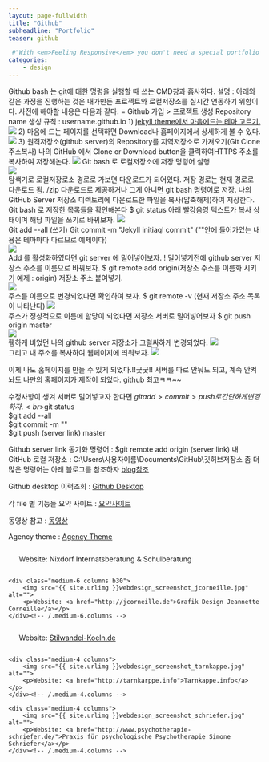 ```yaml
---
layout: page-fullwidth
title: "Github"
subheadline: "Portfolio"
teaser: github

 #"With <em>Feeling Responsive</em> you don't need a special portfolio template. Just check out the great possibilities of the <a href='http://foundation.zurb.com/docs/components/grid.html'>foundation grid</a> and experiment with it."
categories:
    - design
---
```

<!--more-->

Github bash 는 git에 대한 명령을 실행할 때 쓰는 CMD창과  흡사하다.
 설명 : 아래와같은 과정을 진행하는 것은 내가만든 프로젝트와 로컬저장소를 실시간 연동하기 위함이다.
 사전에 해야할 내용은 다음과 같다.
	= Github 가입 > 프로젝트 생성
	Repository name 생성 규칙 : username.github.io
	1) <a href="http://jekyllthemes.org/">jekyll theme에서 마음에드는 테마 고르기.</a>
<img src="https://wave5.github.io/wave5.github.io-feeling-responsive/images/git1.png">
  2) 마음에 드는 페이지를 선택하면 Download나 홈페이지에서 상세하게 볼 수 있다.
<img src="https://wave5.github.io/wave5.github.io-feeling-responsive/images/git2.png">
  3) 원격저장소(github server)의 Repository를 지역저장소로 가져오기(Git Clone 주소복사)
	 나의 GitHub 에서 Clone or Download button을 클릭하여HTTPS 주소를 복사하여 저장해논다.
<img src="https://wave5.github.io/wave5.github.io-feeling-responsive/images/git3.png">
 Git bash 로 로컬저장소에 저장 명령어 실행<br>
 <img src="https://wave5.github.io/wave5.github.io-feeling-responsive/images/git4.png"><br>
 탐색기로 로컬저장로소 경로로 가보면 다운로드가 되어있다.
 저장 경로는 현재 경로로 다운로드 됨. /zip 다운로드로 제공하거나 그게 아니면 git bash 명령어로 저장.
 나의 GitHub Server 저장소 디렉토리에 다운로드한 파일을 복사(압축해제)하여 저장한다.
 Git bash 로 저장한 목록들을 확인해본다 $ git status
 아래 빨강음영 텍스트가 복사 상태이며 해당 파일을 쓰기로 바꿔보자.
<img src="https://wave5.github.io/wave5.github.io-feeling-responsive/images/git5.png"><br>
 Git add --all (쓰기)
 Git commit -m "Jekyll initiaql commit" (""안에 들어가있는 내용은 테마마다 다르므로 예제이다)<br>
<img src="https://wave5.github.io/wave5.github.io-feeling-responsive/images/git6.png">
 <br>Add 를 활성화하였다면 git server 에 밀어넣어보자.
 ! 밀어넣기전에 github server 저장소 주소를 이름으로 바꿔보자.
 $ git remote add origin(저장소 주소를 이름화 시키기 예제 : origin) 저장소 주소 붙여넣기.<br>
<img src="https://wave5.github.io/wave5.github.io-feeling-responsive/images/git7.png">
 <br>주소를 이름으로 변경되었다면 확인하여 보자.
 $ git remote -v (현재 저장소 주소 목록이 나타난다)
<img src="https://wave5.github.io/wave5.github.io-feeling-responsive/images/git8.png">
 <br>주소가 정상적으로 이름에 할당이 되었다면 저장소 서버로 밀어넣어보자
 $ git push origin master<br>
<img src="https://wave5.github.io/wave5.github.io-feeling-responsive/images/git9.png">
 <br>휑하게 비었던 나의 github server 저장소가 그럴싸하게 변경되었다.
<img src="https://wave5.github.io/wave5.github.io-feeling-responsive/images/git10.png">  
 그리고 내 주소를 복사하여 웹페이지에 띄워보자.
<img src="https://wave5.github.io/wave5.github.io-feeling-responsive/images/git11.png">

이제 나도 홈페이지를 만들 수 있게 되었다.!!굿굿!! 서버를 따로 안둬도 되고, 계속 안켜놔도 나만의 홈페이지가 제작이 되었다. github 최고ㅋㅋ~~


수정사항이 생겨 서버로 밀어넣고자 한다면 $git add > commit > push 로 간단하게 변경하자.
<br>$git status<br>
$git add --all<br>
$git commit -m ""<br>
$git push (server link) master

Github server link 동기화 명령어 :
$git remote add origin (server link)
내 GitHub 로컬 저장소 : C:\Users\사용자이름\Documents\GitHub\깃허브저장소
좀 더 많은 명령어는 아래 블로그를 참조하자
<a href="https://gbsb.tistory.com/10">blog참조</a>

Github desktop 이력조회 : <a href="https://wave5.github.io/wav5.github.io/">Github Desktop</a>



각 file 별 기능들 요약 사이트 : <a href="https://postitforhooney.tistory.com/entry/GitHubJekyll-Jekyll-설치-및-실행-Theme변경-로컬-실행-1">요약사이트</a>

동영상 참고 : <a href="https://opentutorials.org/module/2398/16117">동영상</a>

Agency theme : <a href="http://jekyllthemes.org/themes/agency/">Agency Theme</a>

<div class="row t60">
    <div class="medium-6 columns b30">
        <img src="{{ site.urlimg }}webdesign_screenshot_nixdorf.jpg" alt="">
        <p> Website: Nixdorf Internatsberatung &amp; Schulberatung</p>
    </div><!-- /.medium-6.columns -->

    <div class="medium-6 columns b30">
        <img src="{{ site.urlimg }}webdesign_screenshot_jcorneille.jpg" alt="">
        <p>Website: <a href="http://jcorneille.de">Grafik Design Jeannette Corneille</a></p>
    </div><!-- /.medium-6.columns -->
</div><!-- /.row -->


<div class="row t30">
    <div class="medium-4 columns">
        <img src="{{ site.urlimg }}webdesign_screenshot_stilwandel.jpg" alt="">
        <p>Website: <a href="http://stilwandel-koeln.de">Stilwandel-Koeln.de</a></p>
    </div><!-- /.medium-4.columns -->

    <div class="medium-4 columns">
        <img src="{{ site.urlimg }}webdesign_screenshot_tarnkappe.jpg" alt="">
        <p>Website: <a href="http://tarnkarppe.info">Tarnkappe.info</a></p>
    </div><!-- /.medium-4.columns -->

    <div class="medium-4 columns">
        <img src="{{ site.urlimg }}webdesign_screenshot_schriefer.jpg" alt="">
        <p>Website: <a href="http://www.psychotherapie-schriefer.de/">Praxis für psychologische Psychotherapie Simone Schriefer</a></p>
    </div><!-- /.medium-4.columns -->
</div><!-- /.row -->
